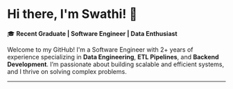 # Hi there, I'm Swathi! 👋  

🎓 **Recent Graduate | Software Engineer | Data Enthusiast**  

Welcome to my GitHub! I'm a Software Engineer with 2+ years of experience specializing in **Data Engineering**, **ETL Pipelines**, and **Backend Development**. I’m passionate about building scalable and efficient systems, and I thrive on solving complex problems.  

---
